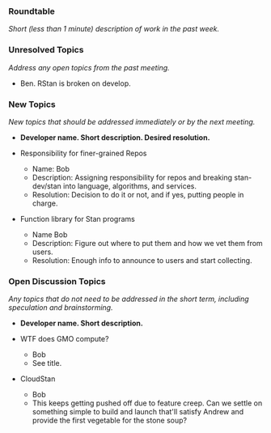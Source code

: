 ### Roundtable
_Short (less than 1 minute) description of work in the past week._

### Unresolved Topics
_Address any open topics from the past meeting._

* Ben. RStan is broken on develop.

### New Topics
_New topics that should be addressed immediately or by the next
meeting._

* __Developer name.  Short description.  Desired resolution.__

* Responsibility for finer-grained Repos
    * Name: Bob
    * Description: Assigning responsibility for repos and breaking stan-dev/stan into language, algorithms, and services.
    * Resolution: Decision to do it or not, and if yes, putting people in charge.  

* Function library for Stan programs
    * Name Bob
    * Description: Figure out where to put them and how we vet them from users.
    * Resolution: Enough info to announce to users and start collecting.

### Open Discussion Topics
_Any topics that do not need to be addressed in the short term,
including speculation and brainstorming._

* __Developer name.  Short description.__

* WTF does GMO compute?
     * Bob
     * See title.

* CloudStan
     * Bob
     * This keeps getting pushed off due to feature creep.  Can we settle on something simple to build and launch that'll satisfy Andrew and provide the first vegetable for the stone soup?
 